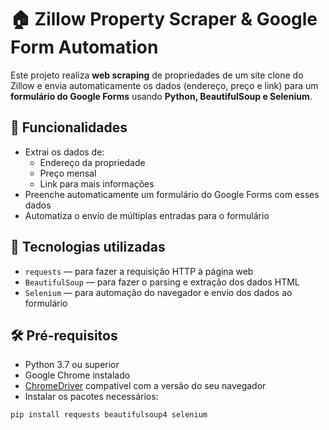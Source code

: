 # 🏠 Zillow Property Scraper & Google Form Automation

Este projeto realiza **web scraping** de propriedades de um site clone do Zillow e envia automaticamente os dados (endereço, preço e link) para um **formulário do Google Forms** usando **Python, BeautifulSoup e Selenium**.

## 🚀 Funcionalidades

- Extrai os dados de:
  - Endereço da propriedade
  - Preço mensal
  - Link para mais informações
- Preenche automaticamente um formulário do Google Forms com esses dados
- Automatiza o envio de múltiplas entradas para o formulário

## 📌 Tecnologias utilizadas

- `requests` — para fazer a requisição HTTP à página web
- `BeautifulSoup` — para fazer o parsing e extração dos dados HTML
- `Selenium` — para automação do navegador e envio dos dados ao formulário

## 🛠️ Pré-requisitos

- Python 3.7 ou superior
- Google Chrome instalado
- [ChromeDriver](https://sites.google.com/a/chromium.org/chromedriver/downloads) compatível com a versão do seu navegador
- Instalar os pacotes necessários:

```bash
pip install requests beautifulsoup4 selenium

